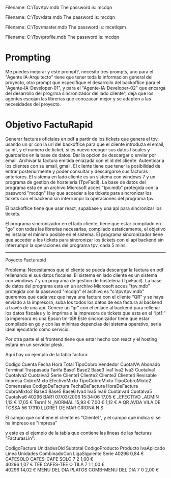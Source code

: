 Filename: C:\Tpv\tpv.mdb
The password is: mcdqn

Filename: C:\Tpv\data.mdb
The password is: mcdqn

Filename: C:\Tpv\master.mdb
The password is: mcetlqsm

Filename: C:\Tpv\profile.mdb
The password is: mcdqn

# Prompting

Me puedes mejorar y este prompt?, necesito tres prompts, uno para el "Agente IA-Arquitecto" tiene que tener toda la informacion general del proyecto, otro prompt que especifique el desarrollo del backoffice para el "Agente-IA-Developer-01", y para el "Agente-IA-Developer-02" que encarga del desarrollo del progrma sincronizador del lado cliente", deja que los agentes escojan las librerias que conozacan mejor y se adapten a las necesidades del proyecto. 

# Objetivo FactuRapid

Generar facturas oficiales en pdf a partir de los tickets que genera el tpv, usando un qr con la url del backoffice para que el cliente introduza el email, su nif, y el numero de ticket, si es nuevo recoger sus datos fiscales y guardarlos en la base de datos.
Dar la opcion de descargar o enviar por email.
Archivar la factura emitida enlazada con el id del cliente.
Autenticar a los clientes con su email, gmail.
El cliente tiene que tener la posibilidad de entrar posteriormente y poder consultar y descargarse sus facturas anteriores.
El sistema en lado cliente es un sistema con windows 7 y un programa de gestion de hosteleria (TpvFacil).
La base de datos del programa esta en un archivo Microsoft acces "tpv.mdb" protegida con la password "mcdqn"
Hay que acceder a los tickets para sincronizar los tickets con el backend sin interrumpir la operaciones del programa tpv.

El backoffice tiene que usar react, supabase y una api para sincronizar los tickets.

El programa sincronizador en el lado cliente, tiene que estar compilado en "go" con todas las librerias necesarias, compilado  estaticamente, el objetivo es instalar el minimo posible en el sistema. 
El programa sincronizador tiene que acceder a los tickets para sincronizar los tickets con el api backend sin interrumpir la operaciones del programa tpv, cada 5 mins.


****************

Poyecto Facturapid

Problema: 
Necesitamos que el  cliente se pueda descargar la factura en pdf rellenando el sus datos fiscales.
El sistema en lado cliente es un sistema con windows 7 y un programa de gestion de hosteleria (TpvFacil).
La base de datos del programa esta en un archivo Microsoft acces "tpv.mdb" protegida con la password "mcdqn"
el archivo es “c:\tpv\tpv.mdb”
queremos que cada vez que haya una factura con el cliente “QR” y se haya enviado a la impresora, suba los todos los datos de esa factura al backend a través de una api.
Genere un “qr” con el enlace al backend para rellenar los datos fiscales y lo imprima a la impresora de tickets que esta en el “lpt1:” la impersora es una Epson tm-t88
 Este sincronizador tiene que estar compilado en go y con las mínimas depencias del sistema operativo, seria ideal ejecutarlo como servicio.

Por otra parte el el frontend tiene que estar hecho con react y el hosting estara en un servidor plesk.

Aquí hay un ejemplo de la tabla factura:


Codigo	Cuenta	Fecha	Hora	Total	TipoCobro	Vendedor	CuotaIVA	Abonado	Terminal	Traspasada	Tarifa	Base1	Base2	Base3	Iva1	Iva2	Iva3	CuotaIva1	CuotaIva2	CuotaIva3	Serie	Cliente1	Cliente2	Cliente3	Cliente4	Revisable	Impresa	CobroMixto	EfectivoMixto	TipoCobroMixto	TipoCobroMixto2	Comensales	CodigoDeFactura	FechaDeFactura	HoraDeFactura	CobroMixto2	Base4	Base5	Base6	Iva4	Iva5	Iva6	CuotaIva4	CuotaIva5	CuotaIva6
40296	BAR1	07/03/2006	15:34:06	17,05 €	_EFECTIVO	_ADMIN	1,12 €	17,05 €	Term1	N	_NORMAL	15,93 €			7,00 €			1,12 €			A	QR	AVDA VILA DE TOSSA 56	17310 LLORET DE MAR	GIRONA	N	S																		

El campo que contiene el cliente es "Cliente1", y el campo que indica si se ha impreso es "Impresa"

y este es el ejemplo de la tabla que contiene las lineas de las facturas "FacturasLin":

CodigoFactura	UnidadesOld	Subtotal	CodigoProducto	Producto	IvaAplicado	Linea	Unidades	CombinadoCon	LigaSiguiente	Serie
40296		0,84 €	CAFESOLO	CAFES-CAFE SOLO	7	2	1,00 €			
40296		1,07 €	TEE	CAFES-TEE O TILA	7	1	1,00 €			
40296		14,02 €	MENU DEL DIA	PLATOS COMB-MENU DEL DIA	7	0	2,00 €			

